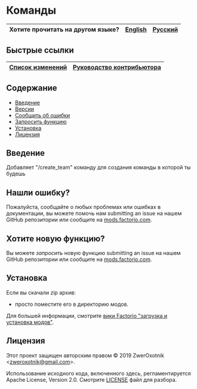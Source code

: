 # Команды

Хотите прочитать на другом языке? | [English](/README.md) | [Русский](/docs/ru/README.md)
|---|---|---|

## Быстрые ссылки

[Список изменений](/changelog.txt) | [Руководство контрибьютора](CONTRIBUTING.md)
| --- | --- |

## Содержание

* [Введение](#overview)
* [Версии](#versions)
* [Сообщить об ошибки](#issue)
* [Запросить функцию](#feature)
* [Установка](#installing)
* [Лицензия](#license)

## <a name="overview"></a> Введение

Добавляет "/create_team" команду для создания команды в которой ты будешь

## <a name="issue"></a> Нашли ошибку?

Пожалуйста, сообщайте о любых проблемах или ошибках в документации, вы можете помочь нам submitting an issue на нашем GitHub репозитории или сообщите на [mods.factorio.com](https://mods.factorio.com/mod/teams-zo/discussion).

## <a name="feature"></a> Хотите новую функцию?

Вы можете *запросить* новую функцию submitting an issue на нашем GitHub репозитории или сообщите на [mods.factorio.com](https://mods.factorio.com/mod/teams-zo/discussion).

## <a name="installing"></a> Установка

Если вы скачали zip архив:

* просто поместите его в директорию модов.

Для большей информации, смотрите [вики Factorio "загрузка и установка модов"](https://wiki.factorio.com/Modding/ru#.D0.97.D0.B0.D0.B3.D1.80.D1.83.D0.B7.D0.BA.D0.B0_.D0.B8_.D1.83.D1.81.D1.82.D0.B0.D0.BD.D0.BE.D0.B2.D0.BA.D0.B0_.D0.BC.D0.BE.D0.B4.D0.BE.D0.B2).

## <a name="license"></a> Лицензия

Этот проект защищен авторским правом © 2019 ZwerOxotnik \<zweroxotnik@gmail.com\>.

Использование исходного кода, включенного здесь, регламентируется Apache License, Version 2.0. Смотрите [LICENSE](/LICENSE) файл для разбора.

[homepage]: http://mods.factorio.com/mod/teams-zo
[Factorio]: https://factorio.com/
